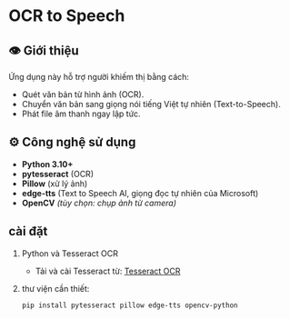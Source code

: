 # OCR to Speech

## 👁 Giới thiệu
Ứng dụng này hỗ trợ người khiếm thị bằng cách:
- Quét văn bản từ hình ảnh (OCR).
- Chuyển văn bản sang giọng nói tiếng Việt tự nhiên (Text-to-Speech).
- Phát file âm thanh ngay lập tức.

## ⚙ Công nghệ sử dụng
- **Python 3.10+**
- **pytesseract** (OCR)
- **Pillow** (xử lý ảnh)
- **edge-tts** (Text to Speech AI, giọng đọc tự nhiên của Microsoft)
- **OpenCV** *(tùy chọn: chụp ảnh từ camera)*

##  cài đặt
1. Python và Tesseract OCR  
   - Tải và cài Tesseract từ: [Tesseract OCR](https://github.com/UB-Mannheim/tesseract/wiki)  

2. thư viện cần thiết:
   ```bash
   pip install pytesseract pillow edge-tts opencv-python
